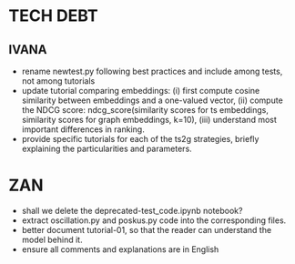 # TECH DEBT

## IVANA
 - rename newtest.py following best practices and include among tests, not among tutorials
 - update tutorial comparing embeddings: (i) first compute cosine similarity between embeddings and a one-valued vector, (ii) compute the NDCG score: ndcg_score(similarity scores for ts embeddings, similarity scores for graph embeddings, k=10), (iii) understand most important differences in ranking.  
 - provide specific tutorials for each of the ts2g strategies, briefly explaining the particularities and parameters.

# ZAN
 - shall we delete the deprecated-test_code.ipynb notebook?
 - extract oscillation.py and poskus.py code into the corresponding files.
 - better document tutorial-01, so that the reader can understand the model behind it.
 - ensure all comments and explanations are in English